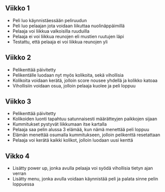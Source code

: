 ## Viikko 1
- Peli luo käynnistäessään peliruudun
- Peli luo pelaajan jota voidaan liikuttaa nuolinäppäimillä
- Pelaaja voi liikkua valkoisilla ruuduilla
- Pelaaja ei voi liikkua reunojen eli mustien ruutujen läpi
- Testattu, että pelaaja ei voi liikkua reunojen yli

## Viikko 2
- Pelikenttää päivitetty
- Pelikentälle luodaan nyt myös kolikoita, sekä vihollisia
- Kolikoita voidaan kerätä, jolloin score nousee yhdellä ja kolikko katoaa
- Vihollisiin voidaan osua, jolloin pelaaja kuolee ja peli loppuu

## Viikko 3
- Pelikenttää päivitetty
- Kolikoiden luonti tapahtuu satunnaisesti määrätteyjen paikkojen sijaan
- Kummitukset pystyvät liikkumaan itse kartalla
- Pelaaja saa pelin alussa 3 elämää, kun nämä menettää peli loppuu
- Elämän menettää osumalla kummitukseen, jolloin pelikenttä resetattaan
- Pelaaja voi kerätä kaikki kolikot, jolloin luodaan uusi kenttä

## Vikko 4
- Lisätty power up, jonka avulla pelaaja voi syödä vihollisia tietyn ajan verran
- Lisätty menu, jonka avulla voidaan käynnistää peli ja palata sinne pelin loppuessa

